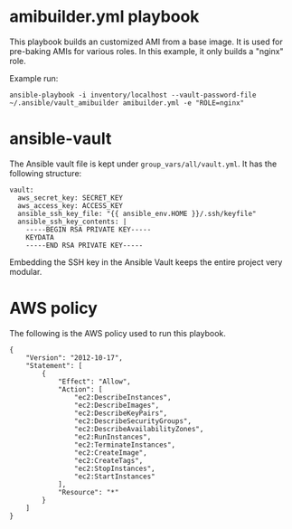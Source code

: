 # amibuilder.yml playbook

This playbook builds an customized AMI from a base image.  It is used for pre-baking AMIs for various roles. In this example, it only builds a "nginx" role.

Example run:

```
ansible-playbook -i inventory/localhost --vault-password-file ~/.ansible/vault_amibuilder amibuilder.yml -e "ROLE=nginx"
```

# ansible-vault

The Ansible vault file is kept under ```group_vars/all/vault.yml```.  It has the following structure:

```
vault:
  aws_secret_key: SECRET_KEY
  aws_access_key: ACCESS_KEY
  ansible_ssh_key_file: "{{ ansible_env.HOME }}/.ssh/keyfile"
  ansible_ssh_key_contents: |
    -----BEGIN RSA PRIVATE KEY-----
    KEYDATA
    -----END RSA PRIVATE KEY-----
```

Embedding the SSH key in the Ansible Vault keeps the entire project very modular.  


# AWS policy

The following is the AWS policy used to run this playbook.

```
{
    "Version": "2012-10-17",
    "Statement": [
        {
            "Effect": "Allow",
            "Action": [
                "ec2:DescribeInstances",
                "ec2:DescribeImages",
                "ec2:DescribeKeyPairs",
                "ec2:DescribeSecurityGroups",
                "ec2:DescribeAvailabilityZones",
                "ec2:RunInstances",
                "ec2:TerminateInstances",
                "ec2:CreateImage",
                "ec2:CreateTags",
                "ec2:StopInstances",
                "ec2:StartInstances"
            ],
            "Resource": "*"
        }
    ]
}
```
